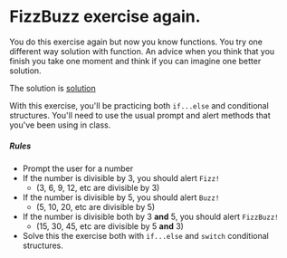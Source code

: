 # FizzBuzz exercise again.

You do this exercise again but now you know functions.
You try one different way solution with function.
An advice when you think that you finish you take one moment and think if you can imagine one better solution.

The solution is [solution](https://github.com/mfrcodingproject/curriculum/blob/master/03-javascript/1.%20Basic%20programming%20and%20devtools/5.%20Functions%2C%20Scope/homeworks/solution_fizzbuzzWithFunction.md)

With this exercise, you'll be practicing both `if...else` and conditional structures.
You'll need to use the usual prompt and alert methods that you've been using in class.

##### Rules

- Prompt the user for a number
- If the number is divisible by 3, you should alert `Fizz!`
  - (3, 6, 9, 12, etc are divisible by 3)
- If the number is divisible by 5, you should alert `Buzz!`
  - (5, 10, 20, etc are divisible by 5)
- If the number is divisible both by 3 **and** 5, you should alert `FizzBuzz!`
  - (15, 30, 45, etc are divisible by 5 **and** 3)
- Solve this the exercise both with `if...else` and `switch` conditional structures.
